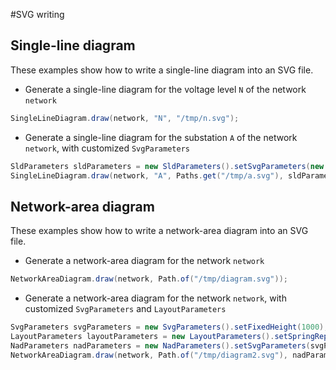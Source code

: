 #SVG writing

## Single-line diagram

These examples show how to write a single-line diagram into an SVG file.

* Generate a single-line diagram for the voltage level `N` of the network `network`

```java
SingleLineDiagram.draw(network, "N", "/tmp/n.svg");
```

* Generate a single-line diagram for the substation `A` of the network `network`, with customized `SvgParameters`

```java
SldParameters sldParameters = new SldParameters().setSvgParameters(new SvgParameters().setUseName(true));
SingleLineDiagram.draw(network, "A", Paths.get("/tmp/a.svg"), sldParameters);
```

## Network-area diagram

These examples show how to write a network-area diagram into an SVG file.

* Generate a network-area diagram for the network `network`

```java
NetworkAreaDiagram.draw(network, Path.of("/tmp/diagram.svg"));
```

* Generate a network-area diagram for the network `network`, with customized `SvgParameters` and `LayoutParameters`

```java
SvgParameters svgParameters = new SvgParameters().setFixedHeight(1000);
LayoutParameters layoutParameters = new LayoutParameters().setSpringRepulsionFactorForceLayout(0.2);
NadParameters nadParameters = new NadParameters().setSvgParameters(svgParameters).setLayoutParameters(layoutParameters);
NetworkAreaDiagram.draw(network, Path.of("/tmp/diagram2.svg"), nadParameters, VoltageLevelFilter.NO_FILTER);
```
